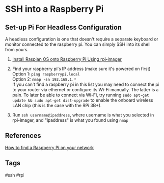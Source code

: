 # SSH into a Raspberry Pi 

## Set-up Pi For Headless Configuration

A headless configuration is one that doesn't require a separate keyboard or monitor connected to the raspberry pi. You can simply SSH into its shell from yours.  

1. [Install Raspian OS onto Raspberry Pi Using rpi-imager](../202307212120/README.md)
2. Find your raspberry pi's IP address (make sure it's powered on first)  
Option 1: `ping raspberrypi.local`  
Option 2: `nmap -sn 192.168.1.*`  
If you can't find a raspberry pi in this list you may need to connect the pi to your router via ethernet or configure its Wi-Fi manually. The latter is a pain. To later be able to connect via Wi-Fi, try running `sudo apt-get update && sudo apt-get dist-upgrade` to enable the onboard wireless LAN chip (this is the case with the RPi 3B+).  

4. Run `ssh username@ipaddress`, where username is what you selected in rpi-imager, and "ipaddress" is what you found using `nmap`  

## References
[How to find a Raspberry Pi on your network](https://kimondo.co.uk/find-raspberry-pi-network/)  

## Tags
#ssh #rpi
